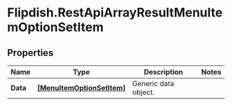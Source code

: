 # Flipdish.RestApiArrayResultMenuItemOptionSetItem

## Properties

Name | Type | Description | Notes
------------ | ------------- | ------------- | -------------
**Data** | [**[MenuItemOptionSetItem]**](MenuItemOptionSetItem.md) | Generic data object. | 


